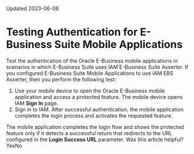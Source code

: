 Updated 2023-06-08
# Testing Authentication for E-Business Suite Mobile Applications
Test the authentication of the Oracle E-Business mobile applications in scenarios in which E-Business Suite uses IAM E-Business Suite Asserter.
If you configured E-Business Suite Mobile Applications to use IAM EBS Asserter, then you perform the following test:
  1. Use your mobile device to open the Oracle E-Business mobile application and access a protected feature.
The mobile device opens IAM **Sign In** page.
  2. Sign in to IAM.
After successful authentication, the mobile application completes the login process and activates the requested feature.


The mobile application completes the login flow and shows the protected feature only if it detects a successful return that redirects to the URL configured in the **Login Success URL** parameter.
Was this article helpful?
YesNo

